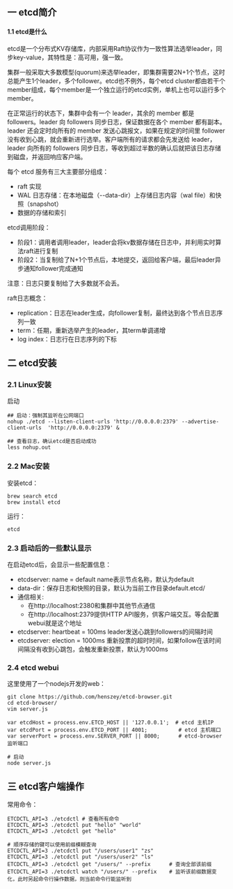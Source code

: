 ## 一 etcd简介

#### 1.1 etcd是什么

etcd是一个分布式KV存储库，内部采用Raft协议作为一致性算法选举leader，同步key-value，其特性是：高可用，强一致。  

集群一般采取大多数模型(quorum)来选举leader，即集群需要2N+1个节点，这时总能产生1个leader，多个follower。etcd也不例外，每个etcd cluster都由若干个member组成，每个member是一个独立运行的etcd实例，单机上也可以运行多个member。  

在正常运行的状态下，集群中会有一个 leader，其余的 member 都是 followers。leader 向 followers 同步日志，保证数据在各个 member 都有副本。leader 还会定时向所有的 member 发送心跳报文，如果在规定的时间里 follower 没有收到心跳，就会重新进行选举。客户端所有的请求都会先发送给 leader，leader 向所有的 followers 同步日志，等收到超过半数的确认后就把该日志存储到磁盘，并返回响应客户端。  

每个 etcd 服务有三大主要部分组成：
- raft 实现
- WAL 日志存储：在本地磁盘（--data-dir）上存储日志内容（wal file）和快照（snapshot）
- 数据的存储和索引

etcd调用阶段：
- 阶段1：调用者调用leader，leader会将kv数据存储在日志中，并利用实时算法raft进行复制
- 阶段2：当复制给了N+1个节点后，本地提交，返回给客户端，最后leader异步通知follower完成通知

注意：日志只要复制给了大多数就不会丢。

raft日志概念：
- replication：日志在leader生成，向follower复制，最终达到各个节点日志序列一致
- term：任期，重新选举产生的leader，其term单调递增
- log index：日志行在日志序列的下标


## 二 etcd安装

### 2.1 Linux安装

启动
```
## 启动：强制其监听在公网端口
nohup ./etcd --listen-client-urls 'http://0.0.0.0:2379' --advertise-client-urls  'http://0.0.0.0:2379' &

## 查看日志，确认etcd是否启动成功
less nohup.out
```


### 2.2 Mac安装

安装etcd：
```
brew search etcd
brew install etcd
```

运行：
```
etcd
```

### 2.3 启动后的一些默认显示

在启动etcd后，会显示一些配置信息：
- etcdserver: name = default name表示节点名称，默认为default
- data-dir：保存日志和快照的目录，默认为当前工作目录default.etcd/
- 通信相关:
    - 在http://localhost:2380和集群中其他节点通信
    - 在http://localhost:2379提供HTTP API服务，供客户端交互。等会配置webui就是这个地址
- etcdserver: heartbeat = 100ms leader发送心跳到followers的间隔时间
- etcdserver: election = 1000ms 重新投票的超时时间，如果follow在该时间间隔没有收到心跳包，会触发重新投票，默认为1000ms

### 2.4  etcd webui

这里使用了一个nodejs开发的web：
```
git clone https://github.com/henszey/etcd-browser.git
cd etcd-browser/
vim server.js  

var etcdHost = process.env.ETCD_HOST || '127.0.0.1';  # etcd 主机IP
var etcdPort = process.env.ETCD_PORT || 4001;          # etcd 主机端口
var serverPort = process.env.SERVER_PORT || 8000;      # etcd-browser 监听端口

# 启动
node server.js
```

## 三 etcd客户端操作

常用命令：
```
ETCDCTL_API=3 ./etcdctl # 查看所有命令
ETCDCTL_API=3 ./etcdctl put "hello" "world"
ETCDCTL_API=3 ./etcdctl get "hello"

# 顺序存储的键可以使用前缀模糊查询
ETCDCTL_API=3 ./etcdctl put "/users/user1" "zs"
ETCDCTL_API=3 ./etcdctl put "/users/user2" "ls"
ETCDCTL_API=3 ./etcdctl get "/users/" --prefix      # 查询全部该前缀
ETCDCTL_API=3 ./etcdctl watch "/users/" --prefix    # 监听该前缀数据变化，此时另起命令行操作数据，则当前命令行能监听到
```